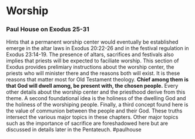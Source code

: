 # Worship

### Paul House on Exodus 25-31
Hints that a permanent worship center would eventually be established emerge in the altar laws in Exodus 20:22-26 and in the festival regulation in Exodus 23:14-19. The presence of altars, sacrifices and festivals also implies that priests will be expected to faciliate worship. This section of Exodus provides prelimiary instructions about the worship center, the priests who will minister there and the reasons both will exist. It is these reasons that matter most for Old Testament theology. **Chief among them is that God will dwell among, be present with, the chosen people.** Every other details about the worship center and the priesthood derive from this theme. A second foundational idea is the holiness of the dwelling God and the holiness of the worshiping people. Finally, a third concept found here is the value of communion between the people and their God. These truths intersect the various major topics in these chapters. Other major topics such as the importance of sacrifice are foreshadowed here but are discussed in details later in the Pentateuch.
#paulhouse 
